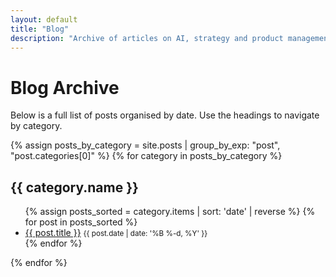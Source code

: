 ```yaml
---
layout: default
title: "Blog"
description: "Archive of articles on AI, strategy and product management."
---
```


# Blog Archive

Below is a full list of posts organised by date. Use the headings to navigate by category.

{% assign posts_by_category = site.posts | group_by_exp: "post", "post.categories[0]" %}
{% for category in posts_by_category %}
  <h2 id="{{ category.name | downcase | replace: ' ', '-' }}">{{ category.name }}</h2>
  <ul>
    {% assign posts_sorted = category.items | sort: 'date' | reverse %}
    {% for post in posts_sorted %}
      <li>
        <a href="{{ post.url | relative_url }}">{{ post.title }}</a>
        <small><time datetime="{{ post.date | date_to_xmlschema }}">{{ post.date | date: '%B %-d, %Y' }}</time></small>
      </li>
    {% endfor %}
  </ul>
{% endfor %}